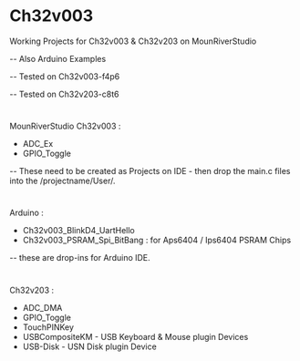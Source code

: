# Ch32v003
Working Projects for Ch32v003 & Ch32v203 on MounRiverStudio

-- Also Arduino Examples 

-- Tested on Ch32v003-f4p6 

-- Tested on Ch32v203-c8t6 

#

MounRiverStudio Ch32v003 :
* ADC_Ex
* GPIO_Toggle

-- These need to be created as Projects on IDE - then drop the main.c files into the /projectname/User/.

#

Arduino :
* Ch32v003_BlinkD4_UartHello
* Ch32v003_PSRAM_Spi_BitBang : for Aps6404 / Ips6404 PSRAM Chips

-- these are drop-ins for Arduino IDE.
  
#

Ch32v203 : 
* ADC_DMA
* GPIO_Toggle
* TouchPINKey
* USBCompositeKM - USB Keyboard & Mouse plugin Devices
* USB-Disk - USN Disk plugin Device
  
#
